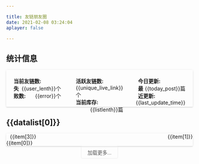 ```yaml
---

title: 友链朋友圈
date: 2021-02-08 03:24:04
aplayer: false

---
```

<div id="friend_link_circle" >
<h2>统计信息</h2>

<div id="info_user_poor" class="article-sort-item" 
style="display:flex;box-shadow: rgba(0, 0, 0, 0.07) 0px 2px 2px 0px, rgba(0, 0, 0, 0.1) 0px 1px 5px 0px; border-radius: 2px;">
<div class="chart">
<span class="friend_post_info_title">当前友链数:</span><span class="friend_post_info_number">&#123;&#123;user_lenth&#125;&#125;个</span><br>
<span class="friend_post_info_title">失败数:</span><span class="friend_post_info_number">&#123;&#123;error&#125;&#125;个</span><br>


</div>
<div class="chart">
<span class="friend_post_info_title">活跃友链数:</span><span class="friend_post_info_number">&#123;&#123;unique_live_link&#125;&#125;个</span><br>
<span class="friend_post_info_title">当前库存:</span><span class="friend_post_info_number">&#123;&#123;listlenth&#125;&#125;篇</span><br>
</div>
<div class="chart">
<span class="friend_post_info_title">今日更新:</span><span class="friend_post_info_number">&#123;&#123;today_post&#125;&#125;篇</span><br>
<span class="friend_post_info_title">最近更新:</span><span class="friend_post_info_number">&#123;&#123;last_update_time&#125;&#125;</span>
</div>
</div>
<div v-for="datalist in datalist_slice">
<h2  v-if="datalist[2]-maxnumber<0" >&#123;&#123;datalist[0]&#125;&#125;</h2>
 <div v-if="item[6]-maxnumber<0" v-for="(item,i) in datalist[1]" class="article-sort-item" style="box-shadow: 0 2px 2px 0 rgba(0,0,0,.07), 0 1px 5px 0 rgba(0,0,0,.1);border-radius: 2px;">
<a class="article-sort-item-img" :href="item[2]" :title="item[0]"><img onerror="this.onerror=null,this.src=&quot;/img/404.jpg&quot;" data-ll-status="loaded" class="entered loaded" :src="item[4]"></a>
<div class="article-sort-item-info"><div class="article-sort-item-time">
 <i class="far fa-user"></i>
<span  style="padding-left:10px;padding-right:10px">&#123;&#123;item[3]&#125;&#125;</span>
<div class="friend_post_time">
<i class="far fa-calendar-alt"></i>
<time class="post-meta-date-created" :datetime="item[1]" :title="item[1]">&#123;&#123;item[1]&#125;&#125;</time>
</div>

</div>
<a  style="-webkit-line-clamp: 1" class="article-sort-item-title" :href="item[2]" :title="item[0]">&#123;&#123;item[0]&#125;&#125;</a>
</div>
</div>
</div>
<div style="text-align: center">
<button v-if="loadmore_display" type="button" class="load_button" @click="addmaxnumber()">加载更多...</button>
</div>

</div>

<style>
.friend_post_info_title{
font-weight: 700;
}
.friend_post_info_number{
float:right
}


.chart{
align-items: flex-start;
flex:1;
width:100px;
height:60px;
margin:20px;

}

@media screen and (max-width: 500px) {

#info_user_poor{
padding:10px ;
flex-direction:column;
max-height:200px
}
.chart{
flex:0;
width:100%;
height:160px;
margin:0;

}

}
.article-sort-item:before {border: none}
@media screen and (min-width: 500px) {
.friend_post_time{
float: right
}
}
.load_button {
    -webkit-transition-duration: 0.4s; /* Safari */
    transition-duration: 0.4s;
    text-align: center;
    border: 1px solid #ededed;
    border-radius: .3em;
    display: inline-block;
    background: transparent;
    color: #555;
    padding:.5em 1.25em;
}

.load_button:hover {
   color: #3090e4;
    border-color: #3090e4
}
</style>
<script>


</script>
